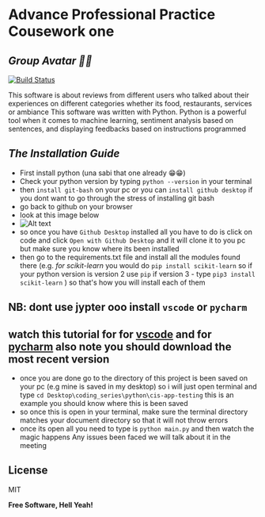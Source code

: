 # Advance Professional Practice Cousework one
## _Group Avatar 🤣😂_



[![Build Status](https://travis-ci.org/joemccann/dillinger.svg?branch=master)](https://travis-ci.org/joemccann/dillinger)

This software is about reviews from different users who talked about their experiences on different categories whether its food, restaurants, services or ambiance
This software was written with Python.
Python is a powerful tool when it comes to machine learning, sentiment analysis based on sentences, and displaying feedbacks based on instructions programmed

## _The Installation Guide_

- First install python (una sabi that one already 😁😁)
- Check your python version by typing `python --version` in your terminal
- then `install git-bash` on your pc or you can `install github desktop` if you dont want to go through the stress of installing git bash
- go back to github on your browser 
- look at this image below
- ![Alt text](https://i.ibb.co/874F3Yj/Screenshot-2024-03-27-023842.png)
- so once you have `Github Desktop` installed all you have to do is click on code  and click `Open with Github Desktop` and it will clone it to you pc but make sure you know where its been installed 
- then go to the requirements.txt file and install all the modules found there (e.g. _for scikit-learn_ you would do `pip install scikit-learn` so if your python version is version 2 use `pip` if version 3 - type `pip3 install scikit-learn` ) so that's how you will install each of them
## NB: dont use jypter ooo install `vscode` or `pycharm`
## watch this tutorial for  for [vscode](https://www.youtube.com/watch?v=cUAK4x_7thA) and  for [pycharm](https://www.youtube.com/watch?v=0y5XlNeFxNk) also note you should download the most recent version
- once you are done go to the directory of this project is been saved on your pc (e.g mine is saved in my desktop) so i will just open terminal and type `cd Desktop\coding_series\python\cis-app-testing` this is an example you should know where this is been saved
- so once this is open in your terminal, make sure the terminal directory matches your document directory so that it will not throw errors 
- once its open all you need to type is `python main.py` and then watch the magic happens
Any issues been faced we will talk about it in the meeting

## License

MIT

**Free Software, Hell Yeah!**
